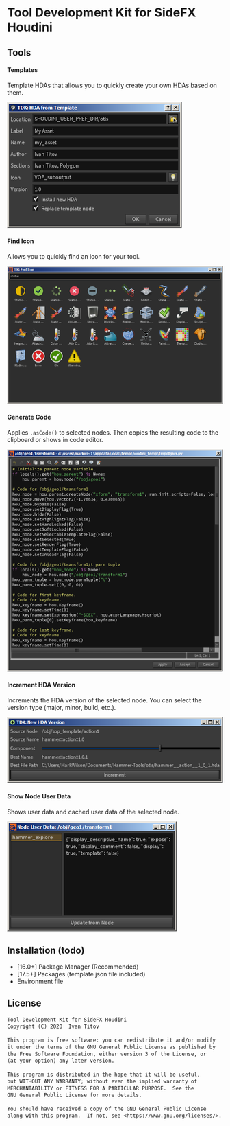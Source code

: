 # Tool Development Kit for SideFX Houdini

## Tools

#### Templates

Template HDAs that allows you to quickly create your own HDAs based on them.

![Make HDA from Template](/images/make_hda_from_template.png)

#### Find Icon

Allows you to quickly find an icon for your tool.

![Find Icon](/images/find_icon.png)

#### Generate Code

Applies `.asCode()` to selected nodes. Then copies the resulting code to the clipboard or shows in code editor.

![Generate Code](/images/generate_code.png)

#### Increment HDA Version

Increments the HDA version of the selected node. You can select the version type (major, minor, build, etc.).

![Increment HDA Version](/images/increment_hda_version.png)

#### Show Node User Data

Shows user data and cached user data of the selected node.

![Show Node User Data](/images/show_node_user_data.png)

## Installation (todo)

- [16.0+] Package Manager (Recommended)
- [17.5+] Packages (template json file included)
- Environment file

## License

```
Tool Development Kit for SideFX Houdini
Copyright (C) 2020  Ivan Titov

This program is free software: you can redistribute it and/or modify
it under the terms of the GNU General Public License as published by
the Free Software Foundation, either version 3 of the License, or
(at your option) any later version.

This program is distributed in the hope that it will be useful,
but WITHOUT ANY WARRANTY; without even the implied warranty of
MERCHANTABILITY or FITNESS FOR A PARTICULAR PURPOSE.  See the
GNU General Public License for more details.

You should have received a copy of the GNU General Public License
along with this program.  If not, see <https://www.gnu.org/licenses/>.
```
